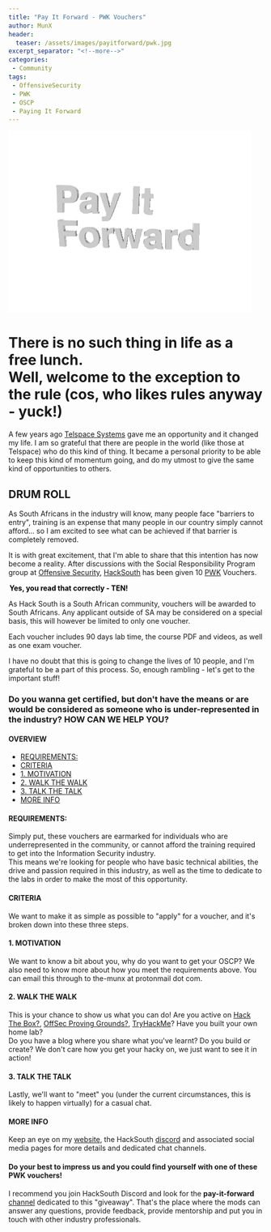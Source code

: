 ```yaml
---
title: "Pay It Forward - PWK Vouchers"
author: MunX
header:
  teaser: /assets/images/payitforward/pwk.jpg
excerpt_separator: "<!--more-->"
categories:
 - Community
tags:
 - OffensiveSecurity
 - PWK
 - OSCP
 - Paying It Forward
---
```


<style>
.media-container {
  width: 100%;
  justify-content: center;
  display: flex;
  margin: 10px 0;
}

.media-container > * {
  margin: 0 auto;
  max-width: 100%;
}
</style>

<img src="/assets/images/payitforward/pif.gif" alt="Pay it forward!"/>

<h1>There is no such thing in life as a free lunch. <br/> Well, welcome to the exception to the rule (cos, who likes rules anyway - yuck!)</h1>

<p> A few years ago <a target="_blank" href="https://telspace.co.za/"><i class="fas fa-external-link-square-alt"></i> Telspace Systems</a> gave me an opportunity and it changed my life. I am so grateful that there are people in the world (like those at Telspace) who do this kind of thing. It became a personal priority to be able to keep this kind of momentum going, and do my utmost to give the same kind of opportunities to others.</p>

<!--more-->


<h2> DRUM ROLL </h2>
<p> As South Africans in the industry will know, many people face "barriers to entry", training is an expense that many people in our country simply cannot afford... so I am excited to see what can be achieved if that barrier is completely removed.</p>

<p> It is with great excitement, that I'm able to share that this intention has now become a reality. After discussions with the Social Responsibility Program group at <a target="_blank" href="https://www.offensive-security.com/"><i class="fas fa-external-link-square-alt"></i> Offensive Security</a>, <a target="_blank" href="https://hacksouth.africa/"><i class="fas fa-external-link-square-alt"></i> HackSouth</a> has been given 10 <a target="_blank" href="https://www.offensive-security.com/pwk-oscp//"><i class="fas fa-external-link-square-alt"></i> PWK</a> Vouchers.</p>
<p><strong><span style="background-color: white; color: black;padding: 2px;">Yes, you read that correctly - TEN!</span></strong>
<p> As Hack South is a South African community, vouchers will be awarded to South Africans. Any applicant outside of SA may be considered on a special basis, this will however be limited to only one voucher. </p>
<p> Each voucher includes 90 days lab time, the course PDF and videos, as well as one exam voucher. </p>
<p> I have no doubt that this is going to change the lives of 10 people, and I'm grateful to be a part of this process. So, enough rambling - let's get to the important stuff! </p>

<h3> Do you wanna get certified, but don't have the means or are would be considered as someone who is under-represented in the industry? HOW CAN WE HELP YOU? </h3>
  <h4>OVERVIEW</h4>
  <ul>
    <li><a class="no-underline" href="#REQUIREMENTS:">REQUIREMENTS:</a></li>
    <li><a class="no-underline" href="#CRITERIA">CRITERIA</a></li>
    <li><a class="no-underline" href="#MOTIVATION">1. MOTIVATION</a></li>
    <li><a class="no-underline" href="#WALK-THE-WALK">2. WALK THE WALK</a></li>
    <li><a class="no-underline" href="#TALK-THE-TALK">3. TALK THE TALK</a></li>
    <li><a class="no-underline" href="#MORE-INFO">MORE INFO</a></li>
  </ul>

  <h4 id="REQUIREMENTS:">REQUIREMENTS:</h4>
  <p>Simply put, these vouchers are earmarked for individuals who are underrepresented in the community, or cannot afford the training required to get into the Information Security industry. <br/> This means we're looking for people who have basic technical abilities, the drive and passion required in this industry, as well as the time to dedicate to the labs in order to make the most of this opportunity. </p>

  <h4 id="CRITERIA">CRITERIA</h4>
  <p>We want to make it as simple as possible to "apply" for a voucher, and it's broken down into these three steps.</p>

  <h4 id="MOTIVATION">1. MOTIVATION</h4>
  <p>We want to know a bit about you, why do you want to get your OSCP? We also need to know more about how you meet the requirements above. You can email this through to the-munx at protonmail dot com. </p>

  <h4 id="WALK-THE-WALK">2. WALK THE WALK</h4>
  <p>This is your chance to show us what you can do! Are you active on <a target="_blank" href="https://www.hackthebox.eu/"><i class="fas fa-external-link-square-alt"></i> Hack The Box?</a>, <a target="_blank" href="https://www.offensive-security.com/labs/"><i class="fas fa-external-link-square-alt"></i> OffSec Proving Grounds?</a>, <a target="_blank" href="https://tryhackme.com/"><i class="fas fa-external-link-square-alt"></i> TryHackMe</a>? Have you built your own home lab? <br/> Do you have a blog where you share what you've learnt? Do you build or create? We don't care how you get your hacky on, we just want to see it in action!</p>

  <h4 id="TALK-THE-TALK">3. TALK THE TALK</h4>
  <p>Lastly, we'll want to "meet" you (under the current circumstances, this is likely to happen virtually) for a casual chat.</p>

  <h4 id="MORE-INFO">MORE INFO</h4>
  <p>Keep an eye on my <a target="_blank" href="https://www.the-munx.com/"><i class="fas fa-external-link-square-alt"></i> website</a>, the HackSouth <a target="_blank" href="https://discord.com/invite/hacksouth?utm_source=Discord%20Widget&utm_medium=Connect"><i class="fas fa-external-link-square-alt"></i> discord</a> and associated social media pages for more details and dedicated chat channels.</p>
  
  <h4>Do your best to impress us and you could find yourself with one of these PWK vouchers!</h4>

  <p>I recommend you join HackSouth Discord and look for the <strong>pay-it-forward</strong> <a target="_blank" href="https://discord.gg/XUCzKmRh"><i class="fas fa-external-link-square-alt"></i> channel</a>  dedicated to this "giveaway". That's the place where the mods can answer any questions, provide feedback, provide mentorship and put you in touch with other industry professionals.</p>

